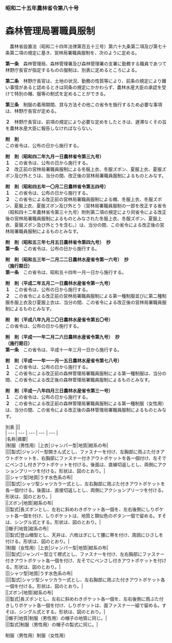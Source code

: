 ### 昭和二十五年農林省令第八十号  
# 森林管理局署職員服制  
　農林省設置法（昭和二十四年法律第百五十三号）第六十九条第二項及び第七十条第二項の規定に基き、営林局署職員服制を、次のように定める。  
  
**第一条**　森林管理局、森林管理署及び森林管理署の支署に勤務する職員であつて林野庁長官が指定するものの服制は、別表に定めるところによる。  
  
**第二条**　林野庁長官は、土地の状況、勤務の性質等により、前条の規定により難い事情があると認めるときは同条の規定にかかわらず、農林水産大臣の承認を受けて特別の帽、服等の制式を定めることができる。  
  
**第三条**　制服の着用期間、貸与方法その他この省令を施行するため必要な事項は、林野庁長官が定める。  
  
**２**　林野庁長官は、前項の規定により必要な定めをしたときは、遅滞なくその旨を農林水産大臣に報告しなければならない。  
  
**附　則**  
この省令は、公布の日から施行する。  
  
**附　則（昭和四二年九月一日農林省令第三九号）**  
**１**　この省令は、公布の日から施行する。  
**２**　改正前の営林局署職員服制による冬服上衣、冬服ズボン、夏服上衣、夏服ズボン及び外とうは、当分の間、改正後の営林局署職員服制によるものとみなす。  
  
**附　則（昭和四五年一〇月二日農林省令第五四号）**  
**１**　この省令は、公布の日から施行する。  
**２**　この省令による改正前の営林局署職員服制による帽、冬服上衣、冬服ズボン、夏服上衣、夏服ズボン及び外とう（営林局署職員服制の一部を改正する省令（昭和四十二年農林省令第三十九号）附則第二項の規定により同省令による改正後の営林局署職員服制によるものとみなされた冬服上衣、冬服ズボン、夏服上衣、夏服ズボン及び外とうを含む。）は、当分の間、この省令による改正後の営林局署職員服制によるものとみなす。  
  
**附　則（昭和五三年七月五日農林省令第四九号）　抄**  
**第一条**　この省令は、公布の日から施行する。  
  
**附　則（昭和五三年一二月二二日農林水産省令第一六号）　抄**  
**（施行期日）**  
**第一条**　この省令は、昭和五十四年一月一日から施行する。  
  
**附　則（平成二年五月二一日農林水産省令第一九号）**  
**１**　この省令は、公布の日から施行する。  
**２**　この省令による改正前の営林局署職員服制による第一種制服並びに第二種制服冬服上衣及び夏服上衣は、当分の間、この省令による改正後の営林局署職員服制によるものとみなす。  
  
**附　則（平成八年九月二〇日農林水産省令第五〇号）**  
この省令は、公布の日から施行する。  
  
**附　則（平成一一年二月二六日農林水産省令第九号）　抄**  
**（施行期日）**  
**第一条**　この省令は、平成十一年三月一日から施行する。  
  
**附　則（平成一一年一一月一五日農林水産省令第七八号）**  
**１**　この省令は、公布の日から施行する。  
**２**　この省令による改正前の森林管理局署職員服制による第一種制服は、当分の間、この省令による改正後の森林管理局署職員服制によるものとみなす。  
  
**附　則（平成一八年四月三日農林水産省令第三一号）**  
**１**　この省令は、公布の日から施行する。  
**２**　この省令による改正前の森林管理局署職員服制による第一種制服（女性用）は、当分の間、この省令による改正後の森林管理局署職員服制によるものとみなす。  
  
別表
|||  
| --- | --- | --- | --- | --- |  
|名称|摘要|  
|制服（男性用）|上衣|ジャンパー型|地質|紺系の布|  
||||製式|ジャンパー型開きん式とし、ファスナーを付け、左胸部に雨ぶた付きアウトポケットを、右胸部にファスナー付きアウトポケットを各一個付け、左そでにペンさし付きアウトポケットを付ける。後面は、直線切返しとし、両側にアクションプリーツを付ける。形状は、図のとおり。|  
|||シャツ型|地質|うす水色系の布|  
||||製式|シャツ型シャツカラー式とし、左右胸部に雨ぶた付きアウトポケットを各一個付ける。後面は、直接切返しとし、両側にアクションプリーツを付ける。形状は、図のとおり。|  
||ズボン|地質|紺系の布|  
|||製式|長ズボンとし、左右に斜めわきポケット各一個を、左右後側にしりポケット各一個を付け、しりポケットは、地質と類似色のボタン一個で留める。すそは、シングル式とする。形状は、図のとおり。|  
||帽子|地質|紺系の布|  
|||製式|登山帽型とし、天井は、六枚はぎにして腰に帯を付け、周囲にひさしを付ける。形状は、図のとおり。|  
|制服（女性用）|上衣|ジャンパー型|地質|紺系の布|  
||||製式|ジャンパー型立て襟式とし、ファスナーを付け、左右胸部にファスナー付きアウトポケット各一個を付け、左そでにペンさし付きアウトポケットを付ける。形状は、図のとおり。|  
|||シャツ型|地質|うす水色系の布|  
||||製式|シャツ型シャツカラー式とし、左右胸部に雨ぶた付きアウトポケット各一個を付ける。形状は、図のとおり。|  
||ズボン|地質|紺系の布|  
|||製式|長ズボンとし、左右に斜めわきポケット各一個を、左右後側に雨ぶた付きしりポケット各一個を付け、しりポケットは、面ファスナー一組で留める。すそは、シングル式とする。形状は、図のとおり。|  
||帽子|地質|制服（男性用）の帽子の地質に同じ。|  
|||製式|制服（男性用）の帽子の製式に同じ。|  
  
制服（男性用）制服（女性用）